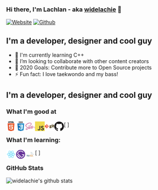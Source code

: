 ### Hi there, I'm Lachlan - aka [widelachie][website] 👋

[![Website](https://img.shields.io/website?label=lachlankemp.com&style=for-the-badge&url=https%3A%2F%2Flachlankemp.com)](https://lachlankemp.com)
[![Github](https://img.shields.io/github/followers/widelachie?style=for-the-badge)](https://github.com/widelachie)

## I'm a developer, designer and cool guy

- 🌱 I'm currently learning C++
- 👯 I’m looking to collaborate with other content creators
- 🥅 2020 Goals: Contribute more to Open Source projects
- ⚡ Fun fact: I love taekwondo and my bass!
## I'm a developer, designer and cool guy


### What I'm good at
[<img align="left" alt="HTML5" width="26px" src="https://raw.githubusercontent.com/github/explore/80688e429a7d4ef2fca1e82350fe8e3517d3494d/topics/html/html.png"/>
<img align="left" alt="CSS3" width="26px" src="https://raw.githubusercontent.com/github/explore/80688e429a7d4ef2fca1e82350fe8e3517d3494d/topics/css/css.png"/>
<img align="left" alt="Sass" width="26px" src="https://raw.githubusercontent.com/github/explore/80688e429a7d4ef2fca1e82350fe8e3517d3494d/topics/sass/sass.png"/>
<img align="left" alt="JavaScript" width="26px" src="https://raw.githubusercontent.com/github/explore/80688e429a7d4ef2fca1e82350fe8e3517d3494d/topics/javascript/javascript.png"/>
<img align="left" alt="Git" width="26px" src="https://raw.githubusercontent.com/github/explore/80688e429a7d4ef2fca1e82350fe8e3517d3494d/topics/git/git.png"/>
<img align="left" alt="GitHub" width="26px" src="https://raw.githubusercontent.com/github/explore/78df643247d429f6cc873026c0622819ad797942/topics/github/github.png"/>]


### What I'm learning:

[<img align="left" alt="React" width="26px" src="https://raw.githubusercontent.com/github/explore/80688e429a7d4ef2fca1e82350fe8e3517d3494d/topics/react/react.png"/>
<img align="left" alt="Gatsby" width="26px" src="https://raw.githubusercontent.com/github/explore/e94815998e4e0713912fed477a1f346ec04c3da2/topics/gatsby/gatsby.png"/>
<img align="left" alt="MySQL" width="26px" src="https://raw.githubusercontent.com/github/explore/80688e429a7d4ef2fca1e82350fe8e3517d3494d/topics/mysql/mysql.png"/>]

### GitHub Stats
![widelachie's github stats](https://github-readme-stats.vercel.app/api?username=widelachie&show_icons=true&theme=vue&include_all_commits)

[website]: https://lachlankemp.com
[instagram]: https://instagram.com/codeSTACKr
[email]: mailto:me@lachlankemp.com

